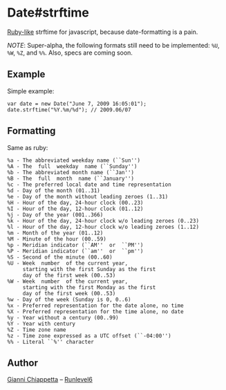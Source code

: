 Date#strftime
=============

[Ruby-like](http://www.ruby-doc.org/core/classes/Time.html#M000298) strftime for javascript, because date-formatting is a pain.

*NOTE*: Super-alpha, the following formats still need to be implemented: `%U`, `%W`, `%Z`, and `%%`. Also, specs are coming soon.

Example
-------

Simple example:

    var date = new Date("June 7, 2009 16:05:01");
    date.strftime("%Y.%m/%d"); // 2009.06/07

Formatting
----------

Same as ruby:

    %a - The abbreviated weekday name (``Sun'')
    %A - The  full  weekday  name (``Sunday'')
    %b - The abbreviated month name (``Jan'')
    %B - The  full  month  name (``January'')
    %c - The preferred local date and time representation
    %d - Day of the month (01..31)
    %e - Day of the month without leading zeroes (1..31)
    %H - Hour of the day, 24-hour clock (00..23)
    %I - Hour of the day, 12-hour clock (01..12)
    %j - Day of the year (001..366)
    %k - Hour of the day, 24-hour clock w/o leading zeroes (0..23)
    %l - Hour of the day, 12-hour clock w/o leading zeroes (1..12)
    %m - Month of the year (01..12)
    %M - Minute of the hour (00..59)
    %p - Meridian indicator (``AM''  or  ``PM'')
    %P - Meridian indicator (``am''  or  ``pm'')
    %S - Second of the minute (00..60)
    %U - Week  number  of the current year,
         starting with the first Sunday as the first
         day of the first week (00..53)
    %W - Week  number  of the current year,
         starting with the first Monday as the first
         day of the first week (00..53)
    %w - Day of the week (Sunday is 0, 0..6)
    %x - Preferred representation for the date alone, no time
    %X - Preferred representation for the time alone, no date
    %y - Year without a century (00..99)
    %Y - Year with century
    %Z - Time zone name
    %z - Time zone expressed as a UTC offset (``-04:00'')
    %% - Literal ``%'' character

Author
------

[Gianni Chiappetta](http://github.com/giannichiappetta) &ndash; [Runlevel6](http://www.runlevel6.org)